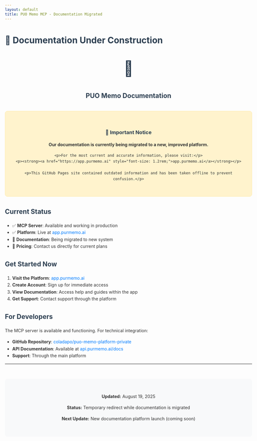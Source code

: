 ```yaml
---
layout: default
title: PUO Memo MCP - Documentation Migrated
---
```


# 🚧 Documentation Under Construction

<div align="center">
  <h1 style="font-size: 3rem; margin: 2rem 0;">🧠</h1>
  
  <h2>PUO Memo Documentation</h2>
  
  <div style="background: #fff3cd; border: 1px solid #ffeaa7; border-radius: 8px; padding: 2rem; margin: 2rem 0;">
    <h3>📢 Important Notice</h3>
    <p><strong>Our documentation is currently being migrated to a new, improved platform.</strong></p>
    
    <p>For the most current and accurate information, please visit:</p>
    <p><strong><a href="https://app.purmemo.ai" style="font-size: 1.2rem;">app.purmemo.ai</a></strong></p>
    
    <p>This GitHub Pages site contained outdated information and has been taken offline to prevent confusion.</p>
  </div>
</div>

## Current Status

- ✅ **MCP Server**: Available and working in production
- ✅ **Platform**: Live at [app.purmemo.ai](https://app.purmemo.ai)
- 🚧 **Documentation**: Being migrated to new system
- 🚧 **Pricing**: Contact us directly for current plans

## Get Started Now

1. **Visit the Platform**: [app.purmemo.ai](https://app.purmemo.ai)
2. **Create Account**: Sign up for immediate access
3. **View Documentation**: Access help and guides within the app
4. **Get Support**: Contact support through the platform

## For Developers

The MCP server is available and functioning. For technical integration:

- **GitHub Repository**: [coladapo/puo-memo-platform-private](https://github.com/coladapo/puo-memo-platform-private)
- **API Documentation**: Available at [api.purmemo.ai/docs](https://api.purmemo.ai/docs)
- **Support**: Through the main platform

---

<div align="center" style="margin: 3rem 0; padding: 2rem; background: #f8f9fa; border-radius: 8px;">
  <p><strong>Updated:</strong> August 19, 2025</p>
  <p><strong>Status:</strong> Temporary redirect while documentation is migrated</p>
  <p><strong>Next Update:</strong> New documentation platform launch (coming soon)</p>
</div>

<style>
body {
  font-family: -apple-system, BlinkMacSystemFont, 'Segoe UI', Roboto, sans-serif;
  line-height: 1.6;
  color: #333;
  max-width: 800px;
  margin: 0 auto;
  padding: 2rem;
}

a {
  color: #007bff;
  text-decoration: none;
}

a:hover {
  text-decoration: underline;
}

h1, h2, h3 {
  color: #2c3e50;
}

.notice {
  background: #fff3cd;
  border: 1px solid #ffeaa7;
  border-radius: 8px;
  padding: 1.5rem;
  margin: 2rem 0;
}
</style>